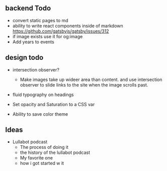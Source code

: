 ## backend Todo
* convert static pages to md
* ability to write react components inside of markdown https://github.com/gatsbyjs/gatsby/issues/312
* if image exists use it for og:image
* Add years to events

## design todo
* intersection observer?
  * Make images take up wideer area than content. and use intersection observer to slide links to the site when the image scrolls past.
* fluid typography on headings


* Set opacity and Saturation to a CSS var
* Ability to save color theme

## Ideas


* Lullabot podcast
  * The process of doing it
  * the history of the lullabot podcast
  * My favorite one
  * how i got started w it